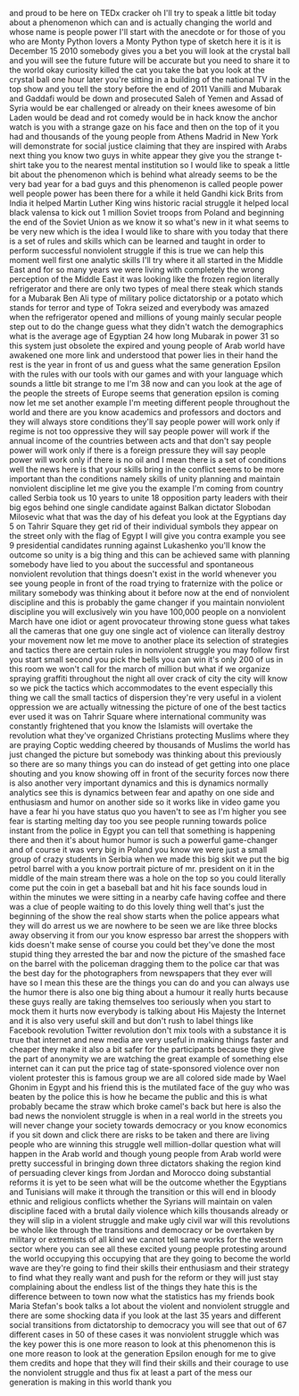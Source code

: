 
and proud to be here on TEDx cracker oh
I&#39;ll try to speak a little bit today
about a phenomenon which can and is
actually changing the world and whose
name is people power I&#39;ll start with the
anecdote or for those of you who are
Monty Python lovers a Monty Python type
of sketch here it is it is December 15
2010 somebody gives you a bet you will
look at the crystal ball and you will
see the future future will be accurate
but you need to share it to the world
okay
curiosity killed the cat you take the
bat you look at the crystal ball one
hour later you&#39;re sitting in a building
of the national TV in the top show and
you tell the story before the end of
2011 Vanilli and Mubarak and Gaddafi
would be down and prosecuted Saleh of
Yemen and Assad of Syria would be ear
challenged or already on their knees
awesome of bin Laden would be dead and
rot comedy would be in hack know the
anchor watch is you with a strange gaze
on his face and then on the top of it
you had and thousands of the young
people from Athens Madrid in New York
will demonstrate for social justice
claiming that they are inspired with
Arabs next thing you know two guys in
white appear they give you the strange
t-shirt take you to the nearest mental
institution so I would like to speak a
little bit about the phenomenon which is
behind what already seems to be the very
bad year for a bad guys and this
phenomenon is called people power
well people power has been there for a
while it held Gandhi kick Brits from
India it helped Martin Luther King wins
historic racial struggle it helped local
black valensa to kick out 1 million
Soviet troops from Poland and beginning
the end of the Soviet Union as we know
it so what&#39;s new in it what seems to be
very new which is the idea I would like
to share with you today that there is a
set of rules and skills which can be
learned and taught in order to perform
successful nonviolent struggle if this
is true
we can help this moment well first one
analytic skills I&#39;ll try
where it all started in the Middle East
and for so many years we were living
with completely the wrong perception of
the Middle East it was looking like the
frozen region literally refrigerator and
there are only two types of meal there
steak which stands for a Mubarak Ben Ali
type of military police dictatorship or
a potato which stands for terror and
type of Tokra seized and everybody was
amazed when the refrigerator opened and
millions of young mainly secular people
step out to do the change guess what
they didn&#39;t watch the demographics what
is the average age of Egyptian 24 how
long Mubarak in power 31 so this system
just obsolete the expired
and young people of Arab world have
awakened one more link and understood
that power lies in their hand the rest
is the year in front of us and guess
what the same generation Epsilon with
the rules with our tools with our games
and with your language which sounds a
little bit strange to me I&#39;m 38 now and
can you look at the age of the people
the streets of Europe seems that
generation epsilon is coming now let me
set another example I&#39;m meeting
different people throughout the world
and there are you know academics and
professors and doctors and they will
always store conditions they&#39;ll say
people power will work only if regime is
not too oppressive they will say people
power will work if the annual income of
the countries between acts and that
don&#39;t say people power will work only if
there is a foreign pressure they will
say people power will work only if there
is no oil and I mean there is a set of
conditions well the news here is that
your skills bring in the conflict seems
to be more important than the conditions
namely skills of unity planning and
maintain nonviolent discipline let me
give you the example I&#39;m coming from
country called Serbia took us 10 years
to unite 18 opposition party leaders
with their big egos behind one single
candidate against Balkan dictator
Slobodan Milosevic
what that was the day of his defeat you
look at the Egyptians day 5 on Tahrir
Square they get rid of their individual
symbols they appear on the street only
with the flag of Egypt I will give you
contra example you see 9 presidential
candidates running against Lukashenko
you&#39;ll know the outcome so unity is a
big thing and this can be achieved same
with planning somebody have lied to you
about the successful and spontaneous
nonviolent revolution that things
doesn&#39;t exist in the world
whenever you see young people in front
of the road trying to fraternize with
the police or military somebody was
thinking about it before now at the end
of nonviolent discipline and this is
probably the game changer if you
maintain nonviolent discipline you will
exclusively win you have 100,000 people
on a nonviolent March have one idiot or
agent provocateur throwing stone guess
what takes all the cameras that one guy
one single act of violence can literally
destroy your movement now let me move to
another place its selection of
strategies and tactics there are certain
rules in nonviolent struggle you may
follow first you start small second you
pick the bells you can win it&#39;s only 200
of us in this room we won&#39;t call for the
march of million but what if we organize
spraying graffiti throughout the night
all over crack of city the city will
know so we pick the tactics which
accommodates to the event especially
this thing we call the small tactics of
dispersion they&#39;re very useful in a
violent oppression we are actually
witnessing the picture of one of the
best tactics ever used it was on Tahrir
Square where international community was
constantly frightened that you know the
Islamists will overtake the revolution
what they&#39;ve organized Christians
protecting Muslims where they are
praying Coptic wedding cheered by
thousands of Muslims the world has just
changed the picture but somebody was
thinking about this previously so there
are so many things you can do instead of
get getting into one place shouting and
you know showing off in front of the
security forces now there is also
another very important dynamics and this
is dynamics normally analytics
see this is dynamics between fear and
apathy on one side and enthusiasm and
humor on another side so it works like
in video game you have a fear hi
you have status quo you haven&#39;t to see
as I&#39;m higher you see fear is starting
melting day too you see people running
towards police instant from the police
in Egypt you can tell that something is
happening there and then it&#39;s about
humor humor is such a powerful
game-changer and of course it was very
big in Poland you know we were just a
small group of crazy students in Serbia
when we made this big skit we put the
big petrol barrel with a you know
portrait picture of mr. president on it
in the middle of the main stream there
was a hole on the top so you could
literally come put the coin in get a
baseball bat and hit his face sounds
loud in within the minutes we were
sitting in a nearby cafe having coffee
and there was a clue of people waiting
to do this lovely thing well that&#39;s just
the beginning of the show the real show
starts when the police appears what they
will do arrest us we are nowhere to be
seen we are like three blocks away
observing it from our you know espresso
bar arrest the shoppers with kids
doesn&#39;t make sense of course you could
bet they&#39;ve done the most stupid thing
they arrested the bar and now the
picture of the smashed face on the
barrel with the policeman dragging them
to the police car that was the best day
for the photographers from newspapers
that they ever will have so I mean this
these are the things you can do and you
can always use the humor there is also
one big thing about a humour it really
hurts because these guys really are
taking themselves too seriously when you
start to mock them it hurts now
everybody is talking about His Majesty
the Internet and it is also very useful
skill and but don&#39;t rush to label things
like Facebook revolution Twitter
revolution don&#39;t mix tools with a
substance it is true that internet and
new media are very useful in making
things faster and cheaper they make it
also a bit safer for the participants
because they give the part of anonymity
we are watching the great example of
something else internet can
it can put the price tag of
state-sponsored violence over non
violent protester this is famous group
we are all colored side made by Wael
Ghonim in Egypt and his friend this is
the mutilated face of the guy who was
beaten by the police this is how he
became the public and this is what
probably became the straw which broke
camel&#39;s back but here is also the bad
news the nonviolent struggle is when in
a real world in the streets you will
never change your society towards
democracy or you know economics if you
sit down and click there are risks to be
taken and there are living people who
are winning this struggle well
million-dollar question what will happen
in the Arab world and though young
people from Arab world were pretty
successful in bringing down three
dictators shaking the region kind of
persuading clever kings from Jordan and
Morocco doing substantial reforms it is
yet to be seen what will be the outcome
whether the Egyptians and Tunisians will
make it through the transition or this
will end in bloody ethnic and religious
conflicts whether the Syrians will
maintain on valen discipline faced with
a brutal daily violence which kills
thousands already or they will slip in a
violent struggle and make ugly civil war
will this revolutions be whole like
through the transitions and democracy or
be overtaken by military or extremists
of all kind we cannot tell same works
for the western sector where you can see
all these excited young people
protesting around the world occupying
this occupying that are they going to
become the world wave are they&#39;re going
to find their skills their enthusiasm
and their strategy to find what they
really want and push for the reform or
they will just stay complaining about
the endless list of the things they hate
this is the difference between to town
now what the statistics has my friends
book Maria Stefan&#39;s book talks a lot
about the violent and nonviolent
struggle and there are some shocking
data if you look at the last 35 years
and different social transitions from
dictatorship to democracy you will see
that out of 67 different cases in 50 of
these cases it was nonviolent struggle
which was the key power this is one more
reason to look at this phenomenon this
is one more reason to look at the
generation Epsilon
enough for me to give them credits and
hope that they will find their skills
and their courage to use the nonviolent
struggle and thus fix at least a part of
the mess our generation is making in
this world thank you
